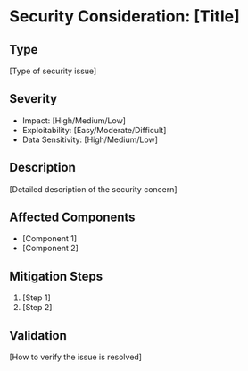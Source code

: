 # Security Consideration: [Title]

## Type
[Type of security issue]

## Severity
- Impact: [High/Medium/Low]
- Exploitability: [Easy/Moderate/Difficult]
- Data Sensitivity: [High/Medium/Low]

## Description
[Detailed description of the security concern]

## Affected Components
- [Component 1]
- [Component 2]

## Mitigation Steps
1. [Step 1]
2. [Step 2]

## Validation
[How to verify the issue is resolved]